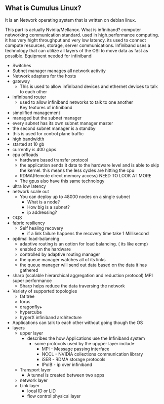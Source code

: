 ## What is Cumulus Linux?
It is an Network operating system that is written on debian linux.

This part is actually Nvidia/Mellanox.
What is infiniband?
computer networking communication standard. used in high.performance computing. it has very hight throughput and very low latency. its used to connect compute resources, storage, server communications. Infiniband uses a technology that can utilize all layers of the OSI to move data as fast as possible.
Equipment needed for infiniband
- Switches
- Subnet manager manages all network activity
- Network adapters for the hosts
- gateway
  - This is used to allow infiniband devices and ethernet devices to talk to each other 
- infiniband router
  - used to allow infiniband networks to talk to one another  
Key features of infiniband
- simplified management
 - managed but the subnet manager
 - every subnet has its own subnet manager master
 - the second subnet manager is a standby
 - this is used for control plane traffic
- high bandwidth
 - started at 10 gb
 - currently is 400 gbps
- cpu offloads
  - hardware based transfer protocol
  - the application sends it data to the hardware level and is able to skip the kernel. this means the less cycles are hitting the cpu
  - RDMA(Remote direct memory access) NEED TO LOOK AT MORE
  - The gpus also have this same technology
- ultra low latency
- network scale out
  - You can deploy up to 48000 nodes on a single subnet
    - What is a node?
    - How big is a subnet?
    - ip addressing?
- OQS
- fabric resiliency
  - Self healing recovery
    - if a link failure happens the recovery time take 1 Millisecond
- optimal load-balancing
  - adaptive routing is an option for load balancing. ( its like ecmp) 
  - enabled on the hardware
  - controlled by adaptive routing manager
  - the queue manager watches all of its links
  - the queue manager will send out data based on the data it has gathered
- sharp (scalable hierarchical aggregation and reduction protocol) MPI super performance
  - Sharp helps reduce the data traversing the network
- Variety of supported topologies
  - fat tree
  - torus
  - dragonfly+
  - hypercube
  - hyperX
infiniband architecture 
- Applications can talk to each other without going though the OS
- layers
  - upper layer
    - describes the how Applications use the Infiniband system 
      - some protocols used by the uppper layer include
        - MPI - Message passing interface
        - NCCL - NVIDIA collections communication library
        - iSER - RDMA storage protocols
        - IPoIB - ip over infiniband
  - Transport layer
    - A tunnel is created between two apps
  - network layer
  - Link layer
    - local ID or LID 
    - flow control
  physical layer 